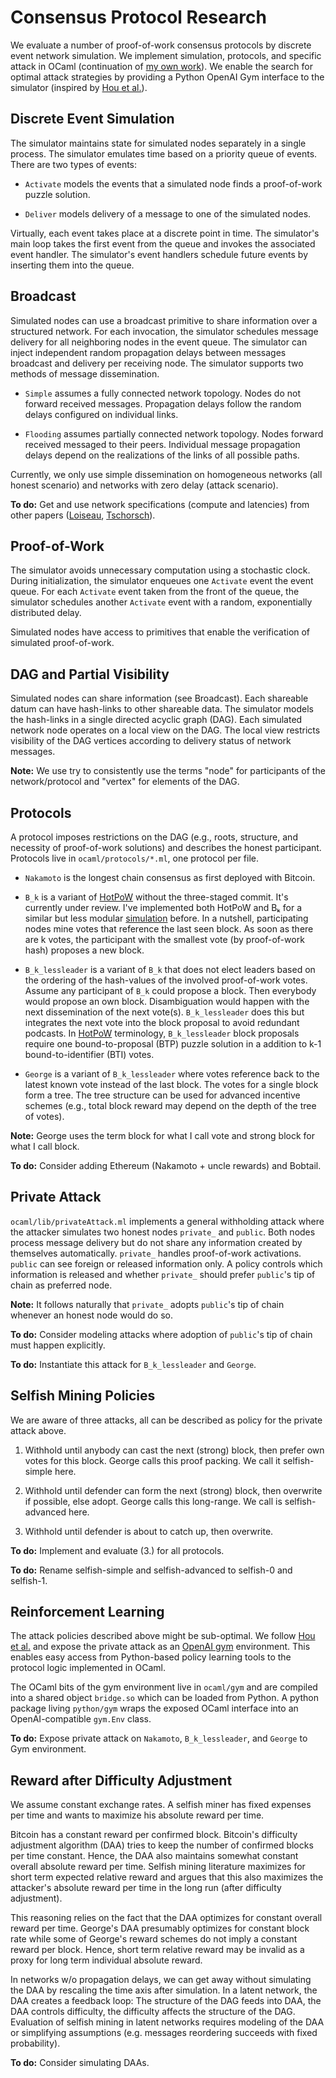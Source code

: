 # Consensus Protocol Research

We evaluate a number of proof-of-work consensus protocols by discrete
event network simulation. We implement simulation, protocols, and
specific attack in OCaml (continuation of [my own work][hotpow]). We
enable the search for optimal attack strategies by providing a Python OpenAI
Gym interface to the simulator (inspired by [Hou et al.][squirrl]).

[hotpow]: https://arxiv.org/abs/1907.13531
[squirrl]: https://www.ndss-symposium.org/ndss-paper/squirrl-automating-attack-analysis-on-blockchain-incentive-mechanisms-with-deep-reinforcement-learning/

## Discrete Event Simulation

The simulator maintains state for simulated nodes separately in a single
process. The simulator emulates time based on a priority queue of
events. There are two types of events:

- `Activate` models the events that a simulated node finds a
  proof-of-work puzzle solution.

- `Deliver` models delivery of a message to one of the simulated nodes.

Virtually, each event takes place at a discrete point in time. The
simulator's main loop takes the first event from the queue and invokes
the associated event handler. The simulator's event handlers schedule
future events by inserting them into the queue.

## Broadcast

Simulated nodes can use a broadcast primitive to share information over
a structured network. For each invocation, the simulator schedules
message delivery for all neighboring nodes in the event queue. The
simulator can inject independent random propagation delays between messages
broadcast and delivery per receiving node. The simulator supports two
methods of message dissemination.

- `Simple` assumes a fully connected network topology. Nodes do not
forward received messages. Propagation delays follow the random delays
configured on individual links.

- `Flooding` assumes partially connected network topology. Nodes forward
received messaged to their peers. Individual message propagation delays
depend on the realizations of the links of all possible paths.

Currently, we only use simple dissemination on homogeneous networks (all
honest scenario) and networks with zero delay (attack scenario).

**To do:** Get and use network specifications (compute and latencies)
from other papers ([Loiseau][loiseau], [Tschorsch][tschorsch]).

[loiseau]: http://arxiv.org/abs/2106.02970
[tschorsch]: https://eprint.iacr.org/2021/884

## Proof-of-Work

The simulator avoids unnecessary computation using a stochastic clock.
During initialization, the simulator enqueues one `Activate` event the
event queue. For each `Activate` event taken from the front of the
queue, the simulator schedules another `Activate` event with a
random, exponentially distributed delay.

Simulated nodes have access to primitives that enable the verification
of simulated proof-of-work.

## DAG and Partial Visibility

Simulated nodes can share information (see Broadcast).
Each shareable datum can have hash-links to other shareable data. The
simulator models the hash-links in a single directed acyclic graph
(DAG). Each simulated network node operates on a local view on the DAG.
The local view restricts visibility of the DAG vertices according to
delivery status of network messages.

**Note:** We use try to consistently use the terms "node" for
participants of the network/protocol and "vertex" for elements of the
DAG.

## Protocols

A protocol imposes restrictions on the DAG (e.g., roots, structure, and
necessity of proof-of-work solutions) and describes the honest
participant. Protocols live in `ocaml/protocols/*.ml`, one protocol per
file.

- `Nakamoto` is the longest chain consensus as first deployed with Bitcoin.

- `B_k` is a variant of [HotPoW][hotpow] without the three-staged
commit. It's currently under review. I've implemented both HotPoW and Bₖ
for a similar but less modular [simulation][ppow] before. In a nutshell,
participating nodes mine votes that reference the last seen block. As
soon as there are k votes, the participant with the smallest vote (by
proof-of-work hash) proposes a new block.

- `B_k_lessleader` is a variant of `B_k` that does not elect leaders
based on the ordering of the hash-values of the involved proof-of-work
votes. Assume any participant of `B_k` could propose a block. Then
everybody would propose an own block. Disambiguation would happen with the
next dissemination of the next vote(s). `B_k_lessleader` does this but
integrates the next vote into the block proposal to avoid redundant
podcasts. In [HotPoW][hotpow] terminology, `B_k_lessleader` block
proposals require one bound-to-proposal (BTP) puzzle solution in a
addition to k-1 bound-to-identifier (BTI) votes.

- `George` is a variant of `B_k_lessleader` where votes reference back
to the latest known vote instead of the last block. The votes for a
single block form a tree. The tree structure can be used for advanced
incentive schemes (e.g., total block reward may depend on the depth of
the tree of votes).

**Note:** George uses the term block for what I call vote and strong
block for what I call block.

[ppow]: https://github.com/pkel/hotpow/tree/ppow

**To do:** Consider adding Ethereum (Nakamoto + uncle rewards) and Bobtail.

## Private Attack

`ocaml/lib/privateAttack.ml` implements a general withholding attack
where the attacker simulates two honest nodes `private_` and `public`.
Both nodes process message delivery but do not share any information
created by themselves automatically. `private_` handles proof-of-work
activations. `public` can see foreign or released information only. A
policy controls which information is released and whether `private_`
should prefer `public`'s tip of chain as preferred node.

**Note:** It follows naturally that `private_` adopts `public`'s tip of
chain whenever an honest node would do so.

**To do:** Consider modeling attacks where adoption of `public`'s tip of
chain must happen explicitly.

**To do:** Instantiate this attack for `B_k_lessleader` and `George`.

## Selfish Mining Policies

We are aware of three attacks, all can be described as policy for the
private attack above.

1. Withhold until anybody can cast the next (strong) block, then prefer
own votes for this block. George calls this proof packing. We call it
selfish-simple here.

2. Withhold until defender can form the next (strong) block, then
overwrite if possible, else adopt. George calls this long-range. We call
is selfish-advanced here.

3. Withhold until defender is about to catch up, then overwrite.

**To do:** Implement and evaluate (3.) for all protocols.

**To do:** Rename selfish-simple and selfish-advanced to selfish-0 and
selfish-1.

## Reinforcement Learning

The attack policies described above might be sub-optimal. We follow [Hou
et al.][squirrl] and expose the private attack as an [OpenAI
gym][openai-gym] environment. This enables easy access from Python-based
policy learning tools to the protocol logic implemented in OCaml.

The OCaml bits of the gym environment live in `ocaml/gym` and are
compiled into a shared object `bridge.so` which can be loaded from
Python. A python package living `python/gym` wraps the exposed OCaml
interface into an OpenAI-compatible `gym.Env` class.

[openai-gym]: https://gym.openai.com/

**To do:** Expose private attack on `Nakamoto`, `B_k_lessleader`, and
`George` to Gym environment.


## Reward after Difficulty Adjustment

We assume constant exchange rates. A selfish miner has fixed expenses
per time and wants to maximize his absolute reward per time.

Bitcoin has a constant reward per confirmed block. Bitcoin's difficulty
adjustment algorithm (DAA) tries to keep the number of confirmed blocks
per time constant. Hence, the DAA also maintains somewhat constant
overall absolute reward per time. Selfish mining literature maximizes
for short term expected relative reward and argues that this also
maximizes the attacker's absolute reward per time in the long run (after
difficulty adjustment).

This reasoning relies on the fact that the DAA optimizes for constant
overall reward per time. George's DAA presumably optimizes for constant
block rate while some of George's reward schemes do not imply a constant
reward per block. Hence, short term relative reward may be invalid as a
proxy for long term individual absolute reward.

In networks w/o propagation delays, we can get away without simulating
the DAA by rescaling the time axis after simulation. In a latent
network, the DAA creates a feedback loop: The structure of the DAG feeds
into DAA, the DAA controls difficulty, the difficulty affects the
structure of the DAG. Evaluation of selfish mining in latent networks
requires modeling of the DAA or simplifying assumptions (e.g. messages
reordering succeeds with fixed probability).

**To do:** Consider simulating DAAs.
